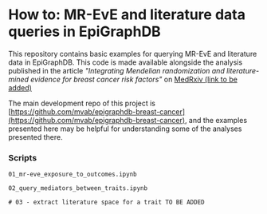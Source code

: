 # How to: MR-EvE and literature data queries in EpiGraphDB 

This repository contains basic examples for querying MR-EvE and literature data in EpiGraphDB. This code is made available alongside the analysis published in the article _"Integrating Mendelian randomization and literature-mined evidence for breast cancer risk factors"_ on [MedRxiv (link to be added)]() 

The main development repo of this project is [https://github.com/mvab/epigraphdb-breast-cancer](https://github.com/mvab/epigraphdb-breast-cancer), and the examples presented here may be helpful for understanding some of the analyses presented there.

### Scripts 


```
01_mr-eve_exposure_to_outcomes.ipynb

02_query_mediators_between_traits.ipynb

# 03 - extract literature space for a trait TO BE ADDED
```
